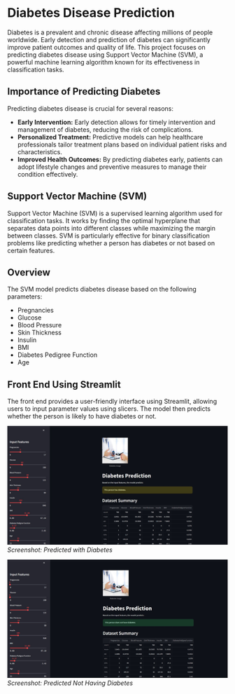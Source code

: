 # Diabetes Disease Prediction

Diabetes is a prevalent and chronic disease affecting millions of people worldwide. Early detection and prediction of diabetes can significantly improve patient outcomes and quality of life. This project focuses on predicting diabetes disease using Support Vector Machine (SVM), a powerful machine learning algorithm known for its effectiveness in classification tasks.

## Importance of Predicting Diabetes

Predicting diabetes disease is crucial for several reasons:

- **Early Intervention:** Early detection allows for timely intervention and management of diabetes, reducing the risk of complications.
- **Personalized Treatment:** Predictive models can help healthcare professionals tailor treatment plans based on individual patient risks and characteristics.
- **Improved Health Outcomes:** By predicting diabetes early, patients can adopt lifestyle changes and preventive measures to manage their condition effectively.

## Support Vector Machine (SVM)

Support Vector Machine (SVM) is a supervised learning algorithm used for classification tasks. It works by finding the optimal hyperplane that separates data points into different classes while maximizing the margin between classes. SVM is particularly effective for binary classification problems like predicting whether a person has diabetes or not based on certain features.

## Overview

The SVM model predicts diabetes disease based on the following parameters:

- Pregnancies
- Glucose
- Blood Pressure
- Skin Thickness
- Insulin
- BMI
- Diabetes Pedigree Function
- Age

## Front End Using Streamlit

The front end provides a user-friendly interface using Streamlit, allowing users to input parameter values using slicers. The model then predicts whether the person is likely to have diabetes or not.

![Front End Image 1](demo1.jpg)
*Screenshot: Predicted with Diabetes*

![Front End Image 2](demo2.jpg)
*Screenshot: Predicted Not Having Diabetes*
